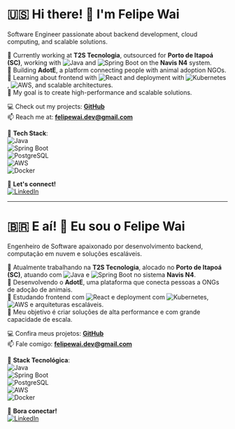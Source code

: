 # 🇺🇸 Hi there! 👋 I'm Felipe Wai  

Software Engineer passionate about backend development, cloud computing, and scalable solutions.  

🚢 Currently working at **T2S Tecnologia**, outsourced for **Porto de Itapoá (SC)**, working with ![Java](https://img.shields.io/badge/Java-ED8B00?style=flat&logo=java&logoColor=white) and ![Spring Boot](https://img.shields.io/badge/Spring%20Boot-6DB33F?style=flat&logo=springboot&logoColor=white) on the **Navis N4** system.  
🔭 Building **AdotE**, a platform connecting people with animal adoption NGOs.  
🌱 Learning about frontend with ![React](https://img.shields.io/badge/-ReactJs-61DAFB?logo=react&logoColor=white&style=for-the-badge) and deployment with ![Kubernetes](https://img.shields.io/badge/Kubernetes-326CE5?style=flat&logo=kubernetes&logoColor=white), ![AWS](https://img.shields.io/badge/AWS-232F3E?style=flat&logo=amazonaws&logoColor=white), and scalable architectures.  
🎯 My goal is to create high-performance and scalable solutions.  

💻 Check out my projects: **[GitHub](https://github.com/FelipeWai)**  
📫 Reach me at: **felipewai.dev@gmail.com**  

🚀 **Tech Stack**:  
![Java](https://img.shields.io/badge/Java-ED8B00?style=flat&logo=java&logoColor=white)  
![Spring Boot](https://img.shields.io/badge/Spring%20Boot-6DB33F?style=flat&logo=springboot&logoColor=white)  
![PostgreSQL](https://img.shields.io/badge/PostgreSQL-336791?style=flat&logo=postgresql&logoColor=white)  
![AWS](https://img.shields.io/badge/AWS-232F3E?style=flat&logo=amazonaws&logoColor=white)  
![Docker](https://img.shields.io/badge/Docker-2496ED?style=flat&logo=docker&logoColor=white)

📲 **Let's connect!**  
[![LinkedIn](https://img.shields.io/badge/LinkedIn-FelipeWai-blue?logo=linkedin)](https://www.linkedin.com/in/felipewai/)  

---

# 🇧🇷 E aí! 👋 Eu sou o Felipe Wai  

Engenheiro de Software apaixonado por desenvolvimento backend, computação em nuvem e soluções escaláveis.  

🚢 Atualmente trabalhando na **T2S Tecnologia**, alocado no **Porto de Itapoá (SC)**, atuando com ![Java](https://img.shields.io/badge/Java-ED8B00?style=flat&logo=java&logoColor=white) e ![Spring Boot](https://img.shields.io/badge/Spring%20Boot-6DB33F?style=flat&logo=springboot&logoColor=white) no sistema **Navis N4**.  
🔭 Desenvolvendo o **AdotE**, uma plataforma que conecta pessoas a ONGs de adoção de animais.  
🌱 Estudando frontend com ![React](https://img.shields.io/badge/-ReactJs-61DAFB?logo=react&logoColor=white&style=for-the-badge) e deployment com ![Kubernetes](https://img.shields.io/badge/Kubernetes-326CE5?style=flat&logo=kubernetes&logoColor=white), ![AWS](https://img.shields.io/badge/AWS-232F3E?style=flat&logo=amazonaws&logoColor=white) e arquiteturas escaláveis.  
🎯 Meu objetivo é criar soluções de alta performance e com grande capacidade de escala.  

💻 Confira meus projetos: **[GitHub](https://github.com/FelipeWai)**  
📫 Fale comigo: **felipewai.dev@gmail.com**  

🚀 **Stack Tecnológica**:  
![Java](https://img.shields.io/badge/Java-ED8B00?style=flat&logo=java&logoColor=white)  
![Spring Boot](https://img.shields.io/badge/Spring%20Boot-6DB33F?style=flat&logo=springboot&logoColor=white)  
![PostgreSQL](https://img.shields.io/badge/PostgreSQL-336791?style=flat&logo=postgresql&logoColor=white)  
![AWS](https://img.shields.io/badge/AWS-232F3E?style=flat&logo=amazonaws&logoColor=white)  
![Docker](https://img.shields.io/badge/Docker-2496ED?style=flat&logo=docker&logoColor=white)

📲 **Bora conectar!**  
[![LinkedIn](https://img.shields.io/badge/LinkedIn-FelipeWai-blue?logo=linkedin)](https://www.linkedin.com/in/felipewai/)
